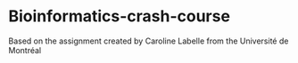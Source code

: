 # Bioinformatics-crash-course

Based on the assignment created by Caroline Labelle from the Université de Montréal
